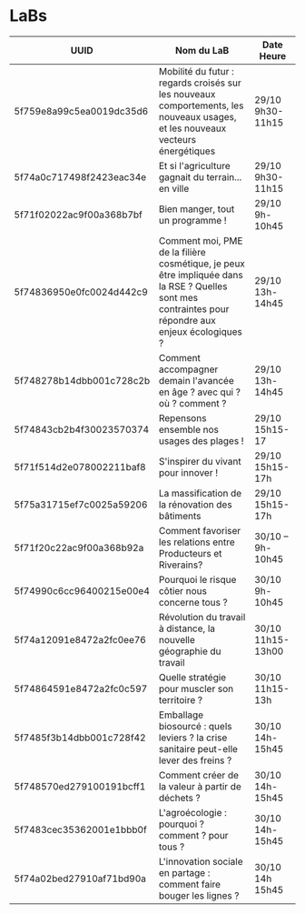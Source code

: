 # LaBs

|UUID|Nom du LaB|Date Heure
|---|---|---|
5f759e8a99c5ea0019dc35d6|Mobilité du futur : regards croisés sur les nouveaux comportements, les nouveaux usages, et les nouveaux vecteurs énergétiques|29/10 9h30-11h15
5f74a0c717498f2423eac34e|Et si l'agriculture gagnait du terrain... en ville|29/10 9h30-11h15
5f71f02022ac9f00a368b7bf|Bien manger, tout un programme !|29/10 9h-10h45
5f74836950e0fc0024d442c9|Comment moi, PME de la filière cosmétique, je peux être impliquée dans la RSE ? Quelles sont mes contraintes pour répondre aux enjeux écologiques ?|29/10 13h-14h45
5f748278b14dbb001c728c2b|Comment accompagner demain l'avancée en âge ? avec qui ? où ? comment ?|29/10 13h-14h45
5f74843cb2b4f30023570374|Repensons ensemble nos usages des plages !|29/10 15h15-17
5f71f514d2e078002211baf8|S'inspirer du vivant pour innover !|29/10 15h15-17h
5f75a31715ef7c0025a59206|La massification de la rénovation des bâtiments|29/10 15h15-17h
5f71f20c22ac9f00a368b92a|Comment favoriser les relations entre Producteurs et Riverains?|30/10 – 9h-10h45
5f74990c6cc96400215e00e4|Pourquoi le risque côtier nous concerne tous ?|30/10 9h-10h45
5f74a12091e8472a2fc0ee76|Révolution du travail à distance, la nouvelle géographie du travail|30/10 11h15-13h00
5f74864591e8472a2fc0c597|Quelle stratégie pour muscler son territoire ?|30/10 11h15-13h
5f7485f3b14dbb001c728f42|Emballage biosourcé : quels leviers ? la crise sanitaire peut-elle lever des freins ?|30/10 14h-15h45
5f748570ed279100191bcff1|Comment créer de la valeur à partir de déchets ?|30/10 14h-15h45
5f7483cec35362001e1bbb0f|L'agroécologie : pourquoi ? comment ? pour tous ?|30/10 14h-15h45
5f74a02bed27910af71bd90a|L'innovation sociale en partage : comment faire bouger les lignes ?|30/10 14h 15h45